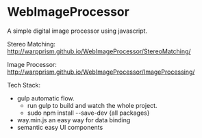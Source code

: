 # WebImageProcessor
A simple digital image processor using javascript.


Stereo Matching:
<http://warpprism.github.io/WebImageProcessor/StereoMatching/>


Image Processor:
<http://warpprism.github.io/WebImageProcessor/ImageProcessing/>

Tech Stack:
- gulp automatic flow. 
	- run gulp to build and watch the whole project.
	- sudo npm install --save-dev {all packages}
- way.min.js an easy way for data binding
- semantic easy UI components
